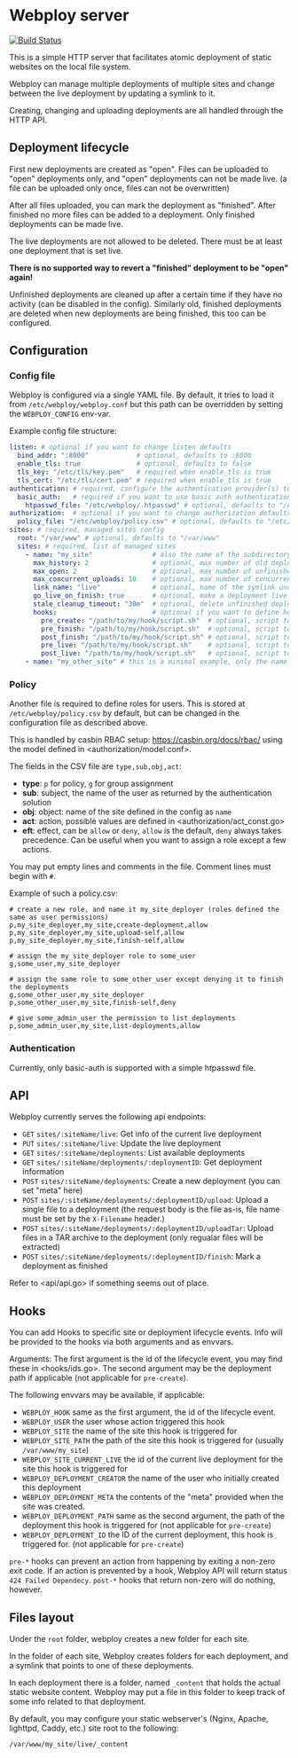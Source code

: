 # Webploy server

[![Build Status](https://drone.k8s.marcsello.com/api/badges/marcsello/webploy-server/status.svg?ref=refs/heads/main)](https://drone.k8s.marcsello.com/marcsello/webploy-server)

This is a simple HTTP server that facilitates atomic deployment of static websites on the local file system.

Webploy can manage multiple deployments of multiple sites and change between the live deployment by updating a symlink to it.

Creating, changing and uploading deployments are all handled through the HTTP API. 

## Deployment lifecycle

First new deployments are created as "open". Files can be uploaded to "open" deployments only, and "open" deployments can not be made live. (a file can be uploaded only once, files can not be overwritten)

After all files uploaded, you can mark the deployment as "finished". After finished no more files can be added to a deployment. Only finished deployments can be made live.

The live deployments are not allowed to be deleted. There must be at least one deployment that is set live.

**There is no supported way to revert a "finished" deployment to be "open" again!**

Unfinished deployments are cleaned up after a certain time if they have no activity (can be disabled in the config). 
Similarly old, finished deployments are deleted when new deployments are being finished, this too can be configured.

## Configuration

### Config file

Webploy is configured via a single YAML file. By default, it tries to load it from `/etc/webploy/webploy.conf` 
but this path can be overridden by setting the `WEBPLOY_CONFIG` env-var.

Example config file structure:

```yaml
listen: # optional if you want to change listen defaults
  bind_addr: ":8000"            # optional, defaults to :8000
  enable_tls: true              # optional, defaults to false
  tls_key: "/etc/tls/key.pem"   # required when enable_tls is true
  tls_cert: "/etc/tls/cert.pem" # required when enable_tls is true
authentication: # required, configure the authentication provider(s) to be used. At least one must be configured.
  basic_auth:   # required if you want to use basic auth authentication, leave it out to disable
    htpasswd_file: "/etc/webploy/.htpasswd" # optional, defaults to "/etc/webploy/.htpasswd"
authorization:  # optional if you want to change authorization defaults
  policy_file: "/etc/webploy/policy.csv" # optional, defaults to "/etc/webploy/policy.csv"
sites: # required, managed sites config
  root: "/var/www" # optional, defaults to "/var/www"
  sites: # required, list of managed sites
    - name: "my_site"               # also the name of the subdirectory bellow "root"
      max_history: 2                # optional, max number of old deployments to keep, the oldest ones will be deleted, default 2
      max_open: 2                   # optional, max number of unfinished deployment at the same time, default 2
      max_concurrent_uploads: 10    # optional, max number of concurrent uploads to the same deployment, set 0 for no limit, default 10
      link_name: "live"             # optional, name of the symlink under "root"/"name", default "live"
      go_live_on_finish: true       # optional, make a deployment live automatically after finishing it, default true
      stale_cleanup_timeout: "30m"  # optional, delete unfinished deployment if there was no activity on them after this time, set 0 to disable. default 30m  
      hooks:                        # optional if you want to define hooks
        pre_create: "/path/to/my/hook/script.sh"  # optional, script to be run before creating a new deployment, no default
        pre_finish: "/path/to/my/hook/script.sh"  # optional, script to be run before finishing a deployment, no default
        post_finish: "/path/to/my/hook/script.sh" # optional, script to be run after finishing a deployment, no default
        pre_live: "/path/to/my/hook/script.sh"    # optional, script to be run before setting a deployment as live, no default
        post_live: "/path/to/my/hook/script.sh"   # optional, script to be run after setting a deployment as live, no default
    - name: "my_other_site" # this is a minimal example, only the name is required
```

### Policy

Another file is required to define roles for users. This is stored at `/etc/webploy/policy.csv` by default, but can be changed in the configuration file as described above. 

This is handled by casbin RBAC setup: <https://casbin.org/docs/rbac/> using the model defined in <authorization/model.conf>.

The fields in the CSV file are `type,sub,obj,act`:

 - **type**: `p` for policy, `g` for group assignment
 - **sub**: subject, the name of the user as returned by the authentication solution
 - **obj**: object: name of the site defined in the config as `name`
 - **act**: action, possible values are defined in <authorization/act_const.go>
 - **eft**: effect, can be `allow` or `deny`, `allow` is the default, `deny` always takes precedence. Can be useful when you want to assign a role except a few actions.

You may put empty lines and comments in the file. Comment lines must begin with `#`.

Example of such a policy.csv: 
```csv
# create a new role, and name it my_site_deployer (roles defined the same as user permissions)
p,my_site_deployer,my_site,create-deployment,allow
p,my_site_deployer,my_site,upload-self,allow
p,my_site_deployer,my_site,finish-self,allow

# assign the my_site_deployer role to some_user
g,some_user,my_site_deployer

# assign the same role to some_other_user except denying it to finish the deployments
g,some_other_user,my_site_deployer
p,some_other_user,my_site,finish-self,deny

# give some_admin_user the permission to list deployments
p,some_admin_user,my_site,list-deployments,allow
```

### Authentication

Currently, only basic-auth is supported with a simple htpasswd file.

## API

Webploy currently serves the following api endpoints:

- `GET` `sites/:siteName/live`: Get info of the current live deployment
- `PUT` `sites/:siteName/live`: Update the live deployment
- `GET` `sites/:siteName/deployments`: List available deployments
- `GET` `sites/:siteName/deployments/:deploymentID`: Get deployment information
- `POST` `sites/:siteName/deployments`: Create a new deployment (you can set "meta" here)
- `POST` `sites/:siteName/deployments/:deploymentID/upload`: Upload a single file to a deployment (the request body is the file as-is, file name must be set by the `X-Filename` header.)
- `POST` `sites/:siteName/deployments/:deploymentID/uploadTar`: Upload files in a TAR archive to the deployment (only regualar files will be extracted)
- `POST` `sites/:siteName/deployments/:deploymentID/finish`: Mark a deployment as finished

Refer to <api/api.go> if something seems out of place.

## Hooks

You can add Hooks to specific site or deployment lifecycle events. Info will be provided to the hooks via both arguments and as envvars.

Arguments: The first argument is the id of the lifecycle event, you may find these in <hooks/ids.go>. The second argument may be the deployment path if applicable (not applicable for `pre-create`).

The following envvars may be available, if applicable:
 - `WEBPLOY_HOOK` same as the first argument, the id of the lifecycle event.
 - `WEBPLOY_USER` the user whose action triggered this hook
 - `WEBPLOY_SITE` the name of the site this hook is triggered for
 - `WEBPLOY_SITE_PATH` the path of the site this hook is triggered for (usually `/var/www/my_site`)
 - `WEBPLOY_SITE_CURRENT_LIVE` the id of the current live deployment for the site this hook is triggered for
 - `WEBPLOY_DEPLOYMENT_CREATOR` the name of the user who initially created this deployment
 - `WEBPLOY_DEPLOYMENT_META` the contents of the "meta" provided when the site was created.
 - `WEBPLOY_DEPLOYMENT_PATH` same as the second argument, the path of the deployment this hook is triggered for (not applicable for `pre-create`)
 - `WEBPLOY_DEPLOYMENT_ID` the ID of the current deployment, this hook is triggered for. (not applicable for `pre-create`)

`pre-*` hooks can prevent an action from happening by exiting a non-zero exit code.
If an action is prevented by a hook, Webploy API will return status `424 Failed Dependecy`. `post-*` hooks that return non-zero will do nothing, however.

## Files layout

Under the `root` folder, webploy creates a new folder for each site.

In the folder of each site, Webploy creates folders for each deployment, and a symlink that points to one of these deployments.

In each deployment there is a folder, named `_content` that holds the actual static website content. 
Webploy may put a file in this folder to keep track of some info related to that deployment.

By default, you may configure your static webserver's (Nginx, Apache, lighttpd, Caddy, etc.) site root to the following:

`/var/www/my_site/live/_content`